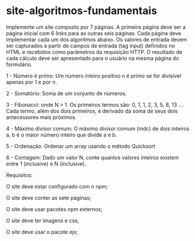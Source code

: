 # site-algoritmos-fundamentais
Implemente um site composto por 7 páginas. A primeira página deve ser a página inicial com 6 links para as outras seis páginas. Cada página deve implementar cada um dos algoritmos abaixo. Os valores de entrada devem ser capturados a partir de campos de entrada (tag input) definidos no HTML e recebidos como parâmetros da requisição HTTP. O resultado de cada cálculo deve ser apresentado para o usuário na mesma página do formulário. 


1 - Número é primo: Um número inteiro positivo n é primo se for divisível apenas por 1 e por n.

2 - Somatório: Soma de um conjunto de números.

3 - Fibonacci: onde N > 1. Os primeiros termos são: 0, 1, 1, 2, 3, 5, 8, 13 …. Cada termo, além dos dois primeiros, é derivado da soma de seus dois antecessores mais próximos.

4 - Máximo divisor comum: O máximo divisor comum (mdc) de dois inteiros a, b é o maior número inteiro que divide a e b.

5 - Ordenação: Ordenar um array usando o método Quicksort

6 - Contagem: Dado um valor N, conte quantos valores inteiros existem entre 1 (inclusive) e N (inclusive).


Requisitos:

O site deve estar configurado com o npm;

O site deve conter as sete páginas;

O site deve usar pacotes npm externos;

O site deve ter imagens e css;

O site deve usar o pacote ejs;
